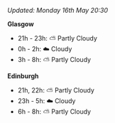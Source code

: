 *Updated: Monday 16th May 20:30*

**Glasgow**

* 21h - 23h: :partly_sunny: Partly Cloudy
* 0h - 2h: :cloud: Cloudy
* 3h - 8h: :partly_sunny: Partly Cloudy

**Edinburgh**

* 21h, 22h: :partly_sunny: Partly Cloudy
* 23h - 5h: :cloud: Cloudy
* 6h - 8h: :partly_sunny: Partly Cloudy
